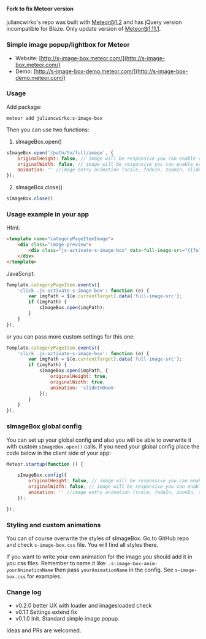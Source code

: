 #### Fork to fix Meteor version
juliancwirko's repo was built with Meteor@1.2 and has jQuery version incompatible for Blaze.
Only update version of Meteor@1.11.1.

### Simple image popup/lightbox for Meteor

- Website: [http://s-image-box.meteor.com/](http://s-image-box.meteor.com/)
- Demo: [http://s-image-box-demo.meteor.com/](http://s-image-box-demo.meteor.com/)

### Usage

Add package:

    meteor add juliancwirko:s-image-box

Then you can use two functions:

1. sImageBox.open()

```javascript
sImageBox.open('/path/to/full/image', {
    originalHeight: false, // image will be responsive you can enable original height
    originalWidth: false, // image will be responsive you can enable original width
    animation: '' //image entry animation (scale, fadeIn, zoomIn, slideInDown)
});
```

2. sImageBox.close()

```javascript
sImageBox.close()
```

### Usage example in your app

Html:

```html
<template name="categoryPageItemImage">
    <div class="image-preview">
        <div class="js-activate-s-image-box" data-full-image-src="{{fullUrl}}" style="background-image: url({{previewUrl}})"></div>
    </div>
</template>
```

JavaScript:

```javascript
Template.categoryPageItem.events({
    'click .js-activate-s-image-box': function (e) {
        var imgPath = $(e.currentTarget).data('full-image-src');
        if (imgPath) {
            sImageBox.open(imgPath);
        }
    }
});
```

or you can pass more custom settings for this one:

```javascript
Template.categoryPageItem.events({
    'click .js-activate-s-image-box': function (e) {
        var imgPath = $(e.currentTarget).data('full-image-src');
        if (imgPath) {
            sImageBox.open(imgPath, {
                originalHeight: true,
                originalWidth: true,
                animation: 'slideInDown'
            });
        }
    }
});
```

### sImageBox global config

You can set up your global config and also you will be able to overwrite it with custom `sImageBox.open()` calls. If you need your global config place the code below in the client side of your app:

```javascript
Meteor.startup(function () {

    sImageBox.config({
        originalHeight: false, // image will be responsive you can enable original height
        originalWidth: false, // image will be responsive you can enable original width
        animation: '' //image entry animation (scale, fadeIn, zoomIn, slideInDown)
    });

});
```

### Styling and custom animations

You can of course overwrite the styles of sImageBox. Go to GitHub repo and check `s-image-box.css` file. You will find all styles there.

If you want to write your own animation for the image you should add it in you css files. Remember to name it like: `.s-image-box-anim-yourAnimationName` then pass `yourAnimationName` in the config. See `s-image-box.css` for examples.

### Change log

- v0.2.0 better UX with loader and imagesloaded check
- v0.1.1 Settings extend fix
- v0.1.0 Init. Standard simple image popup.

Ideas and PRs are welcomed.
